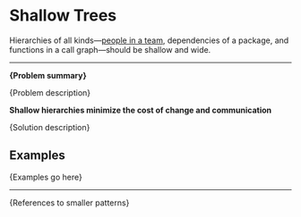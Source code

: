 # Shallow Trees

Hierarchies of all kinds—[people in a team](./community-of-peers.md),
dependencies of a package, and functions in a call graph—should be
shallow and wide.

---

**{Problem summary}**

{Problem description}

**Shallow hierarchies minimize the cost of change and communication**

{Solution description}

## Examples

{Examples go here}

---

{References to smaller patterns}
